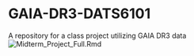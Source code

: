 # GAIA-DR3-DATS6101
A repository for a class project utilizing GAIA DR3 data
![Midterm_Project_Full.Rmd](https://github.com/aplangrangian/GAIA-DR3-DATS6101/blob/772ab8f87cf6c869b0cc6f805defa9e24c22249a/Midterm_Project_Full.Rmd)
